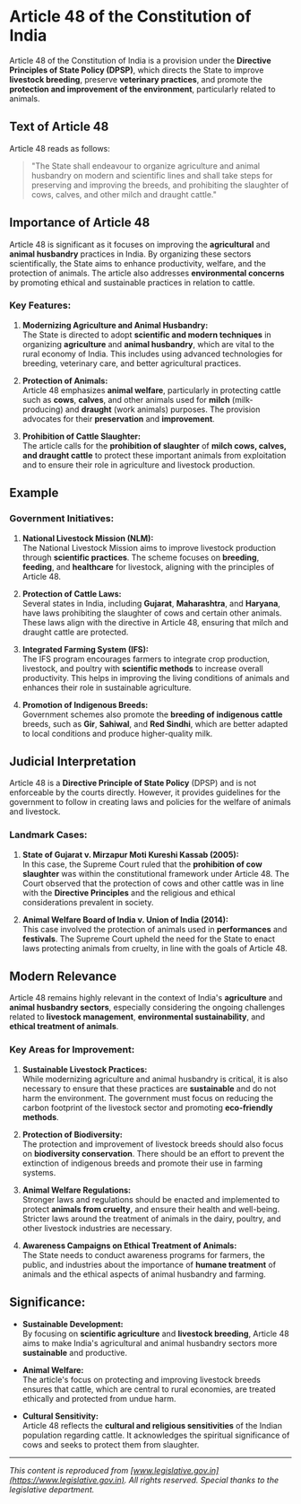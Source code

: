 # Article 48 of the Constitution of India

Article 48 of the Constitution of India is a provision under the **Directive Principles of State Policy (DPSP)**, which directs the State to improve **livestock breeding**, preserve **veterinary practices**, and promote the **protection and improvement of the environment**, particularly related to animals.

## Text of Article 48

Article 48 reads as follows:

> "The State shall endeavour to organize agriculture and animal husbandry on modern and scientific lines and shall take steps for preserving and improving the breeds, and prohibiting the slaughter of cows, calves, and other milch and draught cattle."

## Importance of Article 48

Article 48 is significant as it focuses on improving the **agricultural** and **animal husbandry** practices in India. By organizing these sectors scientifically, the State aims to enhance productivity, welfare, and the protection of animals. The article also addresses **environmental concerns** by promoting ethical and sustainable practices in relation to cattle.

### Key Features:

1. **Modernizing Agriculture and Animal Husbandry:**  
   The State is directed to adopt **scientific and modern techniques** in organizing **agriculture** and **animal husbandry**, which are vital to the rural economy of India. This includes using advanced technologies for breeding, veterinary care, and better agricultural practices.

2. **Protection of Animals:**  
   Article 48 emphasizes **animal welfare**, particularly in protecting cattle such as **cows**, **calves**, and other animals used for **milch** (milk-producing) and **draught** (work animals) purposes. The provision advocates for their **preservation** and **improvement**.

3. **Prohibition of Cattle Slaughter:**  
   The article calls for the **prohibition of slaughter** of **milch cows, calves, and draught cattle** to protect these important animals from exploitation and to ensure their role in agriculture and livestock production.

## Example

### Government Initiatives:

1. **National Livestock Mission (NLM):**  
   The National Livestock Mission aims to improve livestock production through **scientific practices**. The scheme focuses on **breeding**, **feeding**, and **healthcare** for livestock, aligning with the principles of Article 48.

2. **Protection of Cattle Laws:**  
   Several states in India, including **Gujarat**, **Maharashtra**, and **Haryana**, have laws prohibiting the slaughter of cows and certain other animals. These laws align with the directive in Article 48, ensuring that milch and draught cattle are protected.

3. **Integrated Farming System (IFS):**  
   The IFS program encourages farmers to integrate crop production, livestock, and poultry with **scientific methods** to increase overall productivity. This helps in improving the living conditions of animals and enhances their role in sustainable agriculture.

4. **Promotion of Indigenous Breeds:**  
   Government schemes also promote the **breeding of indigenous cattle** breeds, such as **Gir**, **Sahiwal**, and **Red Sindhi**, which are better adapted to local conditions and produce higher-quality milk.

## Judicial Interpretation

Article 48 is a **Directive Principle of State Policy** (DPSP) and is not enforceable by the courts directly. However, it provides guidelines for the government to follow in creating laws and policies for the welfare of animals and livestock.

### Landmark Cases:

1. **State of Gujarat v. Mirzapur Moti Kureshi Kassab (2005):**  
   In this case, the Supreme Court ruled that the **prohibition of cow slaughter** was within the constitutional framework under Article 48. The Court observed that the protection of cows and other cattle was in line with the **Directive Principles** and the religious and ethical considerations prevalent in society.

2. **Animal Welfare Board of India v. Union of India (2014):**  
   This case involved the protection of animals used in **performances** and **festivals**. The Supreme Court upheld the need for the State to enact laws protecting animals from cruelty, in line with the goals of Article 48.

## Modern Relevance

Article 48 remains highly relevant in the context of India's **agriculture** and **animal husbandry sectors**, especially considering the ongoing challenges related to **livestock management**, **environmental sustainability**, and **ethical treatment of animals**.

### Key Areas for Improvement:

1. **Sustainable Livestock Practices:**  
   While modernizing agriculture and animal husbandry is critical, it is also necessary to ensure that these practices are **sustainable** and do not harm the environment. The government must focus on reducing the carbon footprint of the livestock sector and promoting **eco-friendly methods**.

2. **Protection of Biodiversity:**  
   The protection and improvement of livestock breeds should also focus on **biodiversity conservation**. There should be an effort to prevent the extinction of indigenous breeds and promote their use in farming systems.

3. **Animal Welfare Regulations:**  
   Stronger laws and regulations should be enacted and implemented to protect **animals from cruelty**, and ensure their health and well-being. Stricter laws around the treatment of animals in the dairy, poultry, and other livestock industries are necessary.

4. **Awareness Campaigns on Ethical Treatment of Animals:**  
   The State needs to conduct awareness programs for farmers, the public, and industries about the importance of **humane treatment** of animals and the ethical aspects of animal husbandry and farming.

## Significance:

- **Sustainable Development:**  
  By focusing on **scientific agriculture** and **livestock breeding**, Article 48 aims to make India's agricultural and animal husbandry sectors more **sustainable** and productive.

- **Animal Welfare:**  
  The article's focus on protecting and improving livestock breeds ensures that cattle, which are central to rural economies, are treated ethically and protected from undue harm.

- **Cultural Sensitivity:**  
  Article 48 reflects the **cultural and religious sensitivities** of the Indian population regarding cattle. It acknowledges the spiritual significance of cows and seeks to protect them from slaughter.

---

*This content is reproduced from [www.legislative.gov.in](https://www.legislative.gov.in). All rights reserved. Special thanks to the legislative department.*
